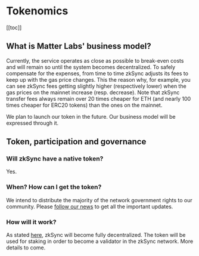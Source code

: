 # Tokenomics

[[toc]]

## What is Matter Labs' business model?

Currently, the service operates as close as possible to break-even costs and will remain so until the system becomes
decentralized. To safely compensate for the expenses, from time to time zkSync adjusts its fees to keep up with the gas
price changes. This the reason why, for example, you can see zkSync fees getting slightly higher (respectively lower)
when the gas prices on the mainnet increase (resp. decrease). Note that zkSync transfer fees always remain over 20 times
cheaper for ETH (and nearly 100 times cheaper for ERC20 tokens) than the ones on the mainnet.

We plan to launch our token in the future. Our business model will be expressed through it.

## Token, participation and governance

### Will zkSync have a native token?

Yes.

### When? How can I get the token?

We intend to distribute the majority of the network government rights to our community. Please
[follow our news](../contact.md) to get all the important updates.

### How will it work?

As stated [here](/faq/decentralization.md#how-decentralized-is-zksync), zkSync will become fully decentralized. The
token will be used for staking in order to become a validator in the zkSync network. More details to come.
